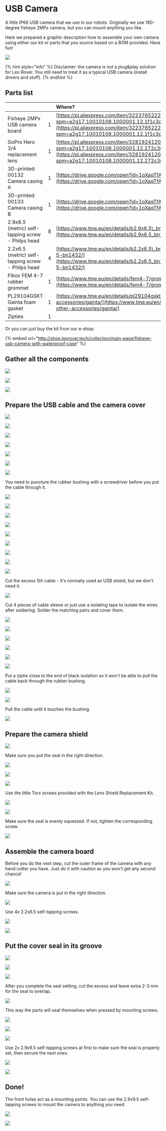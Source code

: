 # USB Camera

A little IP66 USB camera that we use in our robots. Originally we use 180-degree fisheye 2MPx camera, but you can mount anything you like.

Here we prepared a graphic description how to assemble your own camera using either our kit or parts that you source based on a BOM provided. Have fun!

![](../.gitbook/assets/p1010458.JPG)

{% hint style="info" %}
Disclaimer: the camera is not a plug&play solution for Leo Rover. You still need to treat it as a typical USB camera \(install drivers and stuff\).
{% endhint %}

## Parts list

|  |  | Where? |
| :--- | :--- | :--- |
| Fisheye 2MPx USB camera board | 1 | [https://pl.aliexpress.com/item/32237652225.html?spm=a2g17.10010108.1000001.12.1f1c3d662jTHpQ](https://pl.aliexpress.com/item/32237652225.html?spm=a2g17.10010108.1000001.12.1f1c3d662jTHpQ) |
| GoPro Hero 3/4 replacement lens | 1 | [https://pl.aliexpress.com/item/32819241208.html?spm=a2g17.10010108.1000001.12.272c36a0HAy2pt](https://pl.aliexpress.com/item/32819241208.html?spm=a2g17.10010108.1000001.12.272c36a0HAy2pt) |
| 3D-printed: 00132 Camera casing A | 1 | [https://drive.google.com/open?id=1oXaqTfATssrDPp31PlTnOchlYN\_OhFvU](https://drive.google.com/open?id=1oXaqTfATssrDPp31PlTnOchlYN_OhFvU) |
| 3D-printed: 00133 Camera casing B | 1 | [https://drive.google.com/open?id=1oXaqTfATssrDPp31PlTnOchlYN\_OhFvU](https://drive.google.com/open?id=1oXaqTfATssrDPp31PlTnOchlYN_OhFvU) |
| 2.9x6.5 \(metric\) self-tapping screw - Philps head | 8 | [https://www.tme.eu/en/details/b2.9x6.5\_bn1432/screws/bossard/1216120/](https://www.tme.eu/en/details/b2.9x6.5_bn1432/screws/bossard/1216120/) |
| 2.2x6.5 \(metric\) self-tapping screw - Philps head | 4 | [https://www.tme.eu/en/details/b2.2x6.5\_bn1432/screws/bossard/m2-2x6-5-bn1432/](https://www.tme.eu/en/details/b2.2x6.5_bn1432/screws/bossard/m2-2x6-5-bn1432/) |
| Fibox FEM 4-7 rubber grommet | 1 | [https://www.tme.eu/en/details/fem4-7/grommets/fibox/fem-4-7/](https://www.tme.eu/en/details/fem4-7/grommets/fibox/fem-4-7/) |
| PL29104GSKT Gainta foam gasket | 1 | [https://www.tme.eu/en/details/pl29104gskt/enclosures-other-accessories/gainta/](https://www.tme.eu/en/details/pl29104gskt/enclosures-other-accessories/gainta/) |
| Zipties | 1 |  |

Or you can just buy the kit from our e-shop: 

{% embed url="http://shop.leorover.tech/collection/main-page/fisheye-usb-camera-with-waterproof-case" %}

## Gather all the components

![](../.gitbook/assets/p1010331.JPG)

![](../.gitbook/assets/p1010333.JPG)

![](../.gitbook/assets/p1010335.JPG)

## Prepare the USB cable and the camera cover

![](../.gitbook/assets/p1010341.JPG)

![](../.gitbook/assets/p1010344.JPG)

![](../.gitbook/assets/p1010346.JPG)

![](../.gitbook/assets/p1010348.JPG)

![](../.gitbook/assets/p1010351.JPG)

![](../.gitbook/assets/p1010352.JPG)

![](../.gitbook/assets/p1010359.JPG)

You need to puncture the rubber bushing with a screwdriver before you put the cable through it.

![](../.gitbook/assets/p1010361.JPG)

![](../.gitbook/assets/p1010364.JPG)

![](../.gitbook/assets/p1010366.JPG)

![](../.gitbook/assets/p1010345.JPG)

![](../.gitbook/assets/p1010356.JPG)

![](../.gitbook/assets/p1010369.JPG)

![](../.gitbook/assets/p1010370.JPG)

![](../.gitbook/assets/p1010372.JPG)

![](../.gitbook/assets/p1010373.JPG)

Cut the excess 5th cable - it's normally used as USB shield, but we don't need it.

![](../.gitbook/assets/p1010375.JPG)

Cut 4 pieces of cable sleeve or just use a isolating tape to isolate the wires after soldering. Solder the matching pairs and cover them.

![](../.gitbook/assets/p1010377.JPG)

![](../.gitbook/assets/p1010379.JPG)

![](../.gitbook/assets/p1010380.JPG)

![](../.gitbook/assets/p1010383.JPG)

![](../.gitbook/assets/p1010386.JPG)

![](../.gitbook/assets/p1010387.JPG)

Put a ziptie close to the end of black isolation so it won't be able to pull the cable back through the rubber bushing.

![](../.gitbook/assets/p1010390.JPG)

![](../.gitbook/assets/p1010392.JPG)

Pull the cable until it touches the bushing.

![](../.gitbook/assets/p1010394.JPG)

## Prepare the camera shield

![](../.gitbook/assets/p1010397.JPG)

Make sure you put the seal in the right direction.

![](../.gitbook/assets/p1010399.JPG)

![](../.gitbook/assets/p1010401.JPG)

![](../.gitbook/assets/p1010404.JPG)

Use the little Torx screws provided with the Lens Shield Replacement Kit.

![](../.gitbook/assets/p1010408.JPG)

![](../.gitbook/assets/p1010413.JPG)

Make sure the seal is evenly squeezed. If not, tighten the corresponding screw.

![](../.gitbook/assets/p1010416.JPG)

## Assemble the camera board

Before you do the next step, cut the outer frame of the camera with any hand cutter you have. Just do it with caution as you won't get any second chance!

![](../.gitbook/assets/p1010420.JPG)

Make sure the camera is put in the right direction.

![](../.gitbook/assets/p1010425.JPG)

Use 4x 2.2x6.5 self-tapping screws.

![](../.gitbook/assets/p1010427.JPG)

![](../.gitbook/assets/p1010430.JPG)

## Put the cover seal in its groove

![](../.gitbook/assets/p1010434.JPG)

![](../.gitbook/assets/p1010435.JPG)

![](../.gitbook/assets/p1010438.JPG)

After you complete the seal setting, cut the excess and leave extra 2-3 mm for the seal to overlap.

![](../.gitbook/assets/p1010441.JPG)

This way the parts will seal themselves when pressed by mounting screws.

![](../.gitbook/assets/p1010442.JPG)

![](../.gitbook/assets/p1010445.JPG)

![](../.gitbook/assets/p1010449.JPG)

Use 2x 2.9x9.5 self-tapping screws at first to make sure the seal is properly set, then secure the next ones.

![](../.gitbook/assets/p1010452.JPG)

![](../.gitbook/assets/p1010453.JPG)

## Done!

The front holes act as a mounting points. You can use the 2.9x9.5 self-tapping screws to mount the camera to anything you need.

![](../.gitbook/assets/p1010460.JPG)

![](../.gitbook/assets/camera_mounting_points_trqbz6ptu9.jpg)

